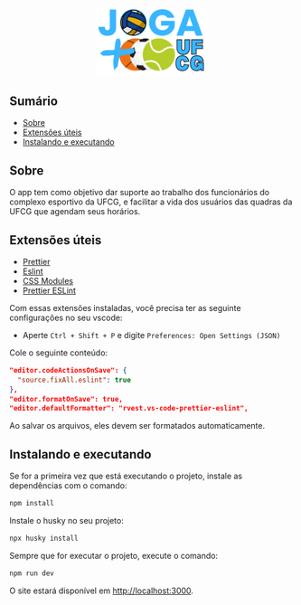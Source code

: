 <p align="center">
<img width="200px" alt="Joga Mais UFCG" src="./public/brand/logo.png" />
<p/>

## Sumário

- [Sobre](#sobre)
- [Extensões úteis](#extensoes)
- [Instalando e executando](#instalando)

## Sobre <a name = "sobre"></a>

O app tem como objetivo dar suporte ao trabalho dos funcionários do complexo esportivo da UFCG, e facilitar a vida dos usuários das quadras da UFCG que agendam seus horários.

## Extensões úteis <a name = "extensoes"></a>

- [Prettier](https://marketplace.visualstudio.com/items?itemName=esbenp.prettier-vscode)
- [Eslint](https://marketplace.visualstudio.com/items?itemName=dbaeumer.vscode-eslint)
- [CSS Modules](https://marketplace.visualstudio.com/items?itemName=clinyong.vscode-css-modules)
- [Prettier ESLint](https://marketplace.visualstudio.com/items?itemName=rvest.vs-code-prettier-eslint)

Com essas extensões instaladas, você precisa ter as seguinte configurações no seu vscode:

- Aperte `Ctrl + Shift + P` e digite `Preferences: Open Settings (JSON)`

Cole o seguinte conteúdo:

```json
"editor.codeActionsOnSave": {
  "source.fixAll.eslint": true
},
"editor.formatOnSave": true,
"editor.defaultFormatter": "rvest.vs-code-prettier-eslint",
```

Ao salvar os arquivos, eles devem ser formatados automaticamente.

## Instalando e executando <a name = "instalando"></a>

Se for a primeira vez que está executando o projeto, instale as dependências com o comando:

```bash
npm install
```

Instale o husky no seu projeto:

```bash
npx husky install
```

Sempre que for executar o projeto, execute o comando:

```bash
npm run dev
```

O site estará disponível em [http://localhost:3000](http://localhost:3000).
